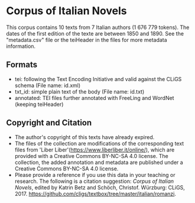 Corpus of Italian Novels
===============================================================================

This corpus contains  10 texts from 7 Italian authors (1 676 779  tokens).
The dates of the first edition of the texte are  between 1850 and 1890.
See the "metadata.csv" file  or the teiHeader in the files for more metadata information.
## Formats

* tei: following the Text Encoding Initiative and valid against the CLiGS schema (File name: id.xml)
* txt\_id: simple plain text of the body (File name: id.txt)
* annotated: TEI files further annotated with FreeLing and WordNet (keeping teiHeader)

## Copyright and Citation

* The author's copyright of this texts have already expired.
* The files of the collection are modifications of the corresponding text files from 'Liber Liber'(https://www.liberliber.it/online/), which are provided with a Creative Commons BY-NC-SA 4.0 license. The collection, the added annotation and metadata are published under a Creative Commons BY-NC-SA 4.0 license.
* Please provide a reference if you use this data in your teaching or research. The following is a citation suggestion: _Corpus of Italian Novels_, edited by Katrin Betz and Schöch, Christof. Würzburg: CLiGS, 2017. https://github.com/cligs/textbox/tree/master/italian/romanzi.
